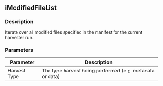## iModifiedFileList

### Description

Iterate over all modified files specified in the manifest for the current harvester run.

### Parameters

Parameter | Description
--- | ---
Harvest Type | The type harvest being performed (e.g. metadata or data)